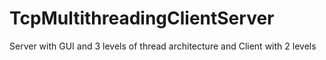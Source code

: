 # TcpMultithreadingClientServer
Server with GUI and 3 levels of thread architecture and Client with 2 levels
